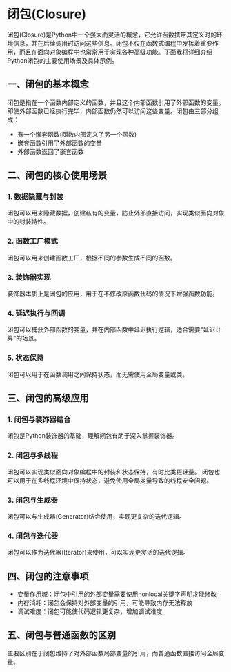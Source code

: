 # 闭包(Closure)
闭包(Closure)是Python中一个强大而灵活的概念，它允许函数携带其定义时的环境信息，并在后续调用时访问这些信息。闭包不仅在函数式编程中发挥着重要作用，而且在面向对象编程中也常常用于实现各种高级功能。下面我将详细介绍Python闭包的主要使用场景及具体示例。

## 一、闭包的基本概念

闭包是指在一个函数内部定义的函数，并且这个内部函数引用了外部函数的变量。即使外部函数已经执行完毕，内部函数仍然可以访问这些变量。闭包由三部分组成：
  - 有一个嵌套函数(函数内部定义了另一个函数)
  - 嵌套函数引用了外部函数的变量
  - 外部函数返回了嵌套函数

## 二、闭包的核心使用场景

### 1. 数据隐藏与封装
闭包可以用来隐藏数据，创建私有的变量，防止外部直接访问，实现类似面向对象中的封装特性。

### 2. 函数工厂模式
闭包可以用来创建函数工厂，根据不同的参数生成不同的函数。

### 3. 装饰器实现
装饰器本质上是闭包的应用，用于在不修改原函数代码的情况下增强函数功能。

### 4. 延迟执行与回调
闭包可以捕获外部函数的变量，并在内部函数中延迟执行逻辑，适合需要"延迟计算"的场景。

### 5. 状态保持
闭包可以用于在函数调用之间保持状态，而无需使用全局变量或类。


## 三、闭包的高级应用

### 1. 闭包与装饰器结合
闭包是Python装饰器的基础，理解闭包有助于深入掌握装饰器。

### 2. 闭包与多线程
闭包可以实现类似面向对象编程中的封装和状态保持，有时比类更轻量。
闭包也可以用于在多线程环境中保持状态，避免使用全局变量导致的线程安全问题。

### 3. 闭包与生成器
闭包可以与生成器(Generator)结合使用，实现更复杂的迭代逻辑。

### 4. 闭包与迭代器
闭包可以作为迭代器(Iterator)来使用，可以实现更灵活的迭代逻辑。


## 四、闭包的注意事项

  - 变量作用域：闭包中引用的外部变量需要使用nonlocal关键字声明才能修改
  - 内存消耗：闭包会保持对外部变量的引用，可能导致内存无法释放
  - 调试难度：闭包可能使代码逻辑更复杂，增加调试难度

## 五、闭包与普通函数的区别
主要区别在于闭包维持了对外部函数局部变量的引用，而普通函数直接访问全局变量。
